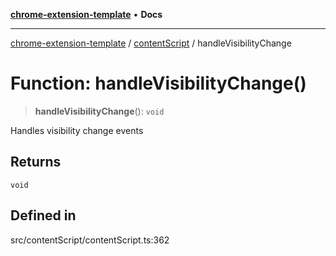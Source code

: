 [**chrome-extension-template**](../../README.md) • **Docs**

***

[chrome-extension-template](../../modules.md) / [contentScript](../README.md) / handleVisibilityChange

# Function: handleVisibilityChange()

> **handleVisibilityChange**(): `void`

Handles visibility change events

## Returns

`void`

## Defined in

src/contentScript/contentScript.ts:362
